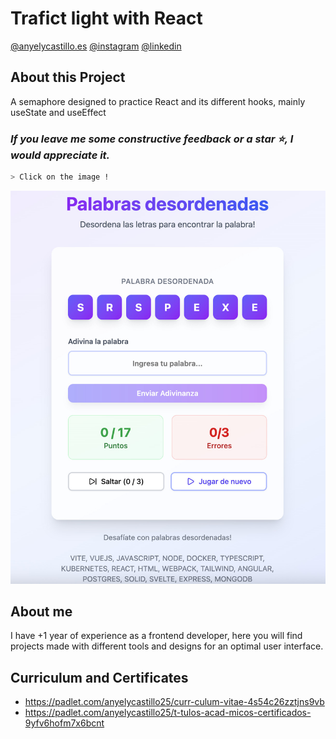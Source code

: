 # Trafict light with React

[@anyelycastillo.es](https://anyelycastillo.es/)
[@instagram](https://www.instagram.com/arq.castilloaa/?hl=es)
[@linkedin](https://www.linkedin.com/in/anyely-castillo-duarte)

## About this Project

A semaphore designed to practice React and its different hooks, mainly useState and useEffect

### _If you leave me some constructive feedback or a star ⭐, I would appreciate it._

```sh
> Click on the image !
```

[![img](./public/scrambleWords.jpg)](https://scramble-words.netlify.app/)

## About me

I have +1 year of experience as a frontend developer, here you will find projects made with different tools and designs for an optimal user interface.

## Curriculum and Certificates

- https://padlet.com/anyelycastillo25/curr-culum-vitae-4s54c26zztjns9vb
- https://padlet.com/anyelycastillo25/t-tulos-acad-micos-certificados-9yfv6hofm7x6bcnt
